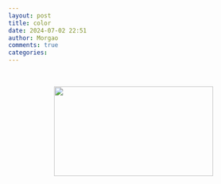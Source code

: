 ```yaml
---
layout: post
title: color
date: 2024-07-02 22:51
author: Morgao
comments: true
categories:
---
```

<p>&nbsp;</p><div class="separator" style="clear: both; text-align: center;"><a href="https://blogger.googleusercontent.com/img/a/AVvXsEgM-tJPiYflgFswRyT3kI3yUzEP3rMIA5C52fAv3s2lJH71khkjNtermDyTog4cXdGNR6gtSTKhM8ftvXoLu3bQaH3Uqo421SAVlbeYZQqCA_DV9IOyskG6a2VpozThWhVfnKP0LTcPxsp5bxwNlEhFJ4aj-IJ2SL3fW0sbYtmacpc3ngUqG2yffGuL" style="margin-left: 1em; margin-right: 1em;"><img alt="" data-original-height="768" data-original-width="1366" height="180" src="https://blogger.googleusercontent.com/img/a/AVvXsEgM-tJPiYflgFswRyT3kI3yUzEP3rMIA5C52fAv3s2lJH71khkjNtermDyTog4cXdGNR6gtSTKhM8ftvXoLu3bQaH3Uqo421SAVlbeYZQqCA_DV9IOyskG6a2VpozThWhVfnKP0LTcPxsp5bxwNlEhFJ4aj-IJ2SL3fW0sbYtmacpc3ngUqG2yffGuL" width="320" /></a></div><br /><p></p>
